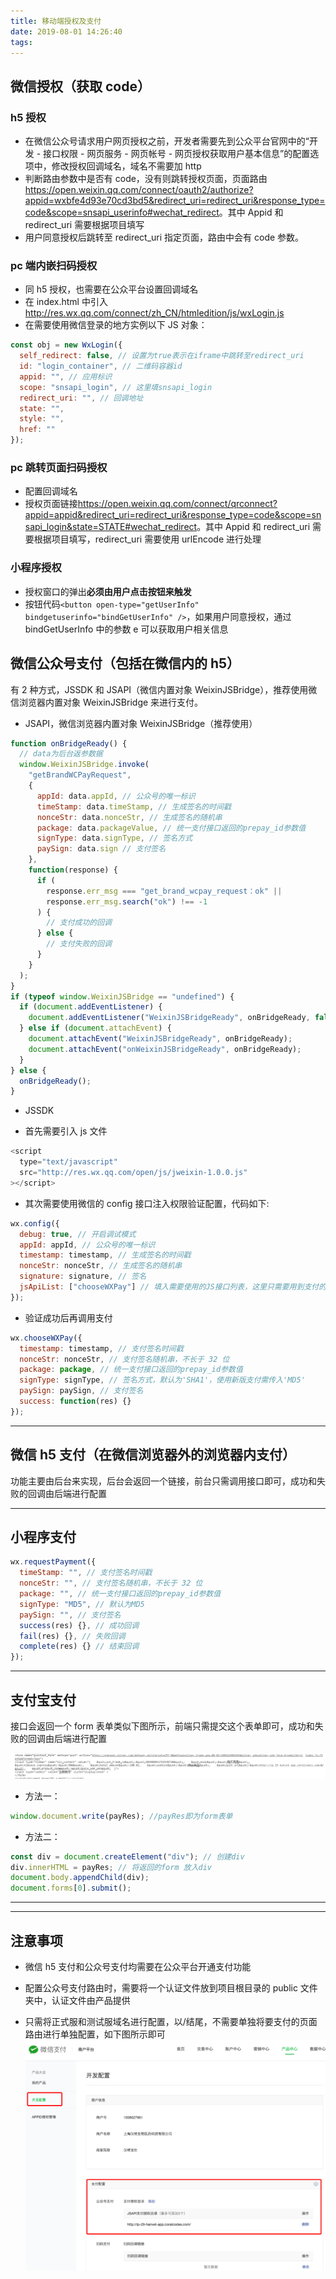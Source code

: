 ```yaml
---
title: 移动端授权及支付
date: 2019-08-01 14:26:40
tags:
---
```


## 微信授权（获取 code）

### h5 授权

- 在微信公众号请求用户网页授权之前，开发者需要先到公众平台官网中的“开发 - 接口权限 - 网页服务 - 网页帐号 - 网页授权获取用户基本信息”的配置选项中，修改授权回调域名，域名不需要加 http
- 判断路由参数中是否有 code，没有则跳转授权页面，页面路由<https://open.weixin.qq.com/connect/oauth2/authorize?appid=wxbfe4d93e70cd3bd5&redirect_uri=redirect_uri&response_type=code&scope=snsapi_userinfo#wechat_redirect>。其中 Appid 和 redirect_uri 需要根据项目填写
- 用户同意授权后跳转至 redirect_uri 指定页面，路由中会有 code 参数。

### pc 端内嵌扫码授权

- 同 h5 授权，也需要在公众平台设置回调域名
- 在 index.html 中引入<http://res.wx.qq.com/connect/zh_CN/htmledition/js/wxLogin.js>
- 在需要使用微信登录的地方实例以下 JS 对象：

```javascript
const obj = new WxLogin({
  self_redirect: false, // 设置为true表示在iframe中跳转至redirect_uri
  id: "login_container", // 二维码容器id
  appid: "", // 应用标识
  scope: "snsapi_login", // 这里填snsapi_login
  redirect_uri: "", // 回调地址
  state: "",
  style: "",
  href: ""
});
```

### pc 跳转页面扫码授权

- 配置回调域名
- 授权页面链接<https://open.weixin.qq.com/connect/qrconnect?appid=appid&redirect_uri=redirect_uri&response_type=code&scope=snsapi_login&state=STATE#wechat_redirect>。其中 Appid 和 redirect_uri 需要根据项目填写，redirect_uri 需要使用 urlEncode 进行处理

### 小程序授权

- 授权窗口的弹出**必须由用户点击按钮来触发**
- 按钮代码`<button open-type="getUserInfo" bindgetuserinfo="bindGetUserInfo" />`，如果用户同意授权，通过 bindGetUserInfo 中的参数 e 可以获取用户相关信息

## 微信公众号支付（包括在微信内的 h5）

有 2 种方式，JSSDK 和 JSAPI（微信内置对象 WeixinJSBridge），推荐使用微信浏览器内置对象 WeixinJSBridge 来进行支付。

- JSAPI，微信浏览器内置对象 WeixinJSBridge（推荐使用）

```javascript
function onBridgeReady() {
  // data为后台返参数据
  window.WeixinJSBridge.invoke(
    "getBrandWCPayRequest",
    {
      appId: data.appId, // 公众号的唯一标识
      timeStamp: data.timeStamp, // 生成签名的时间戳
      nonceStr: data.nonceStr, // 生成签名的随机串
      package: data.packageValue, // 统一支付接口返回的prepay_id参数值
      signType: data.signType, // 签名方式
      paySign: data.sign // 支付签名
    },
    function(response) {
      if (
        response.err_msg === "get_brand_wcpay_request：ok" ||
        response.err_msg.search("ok") !== -1
      ) {
        // 支付成功的回调
      } else {
        // 支付失败的回调
      }
    }
  );
}
if (typeof window.WeixinJSBridge == "undefined") {
  if (document.addEventListener) {
    document.addEventListener("WeixinJSBridgeReady", onBridgeReady, false);
  } else if (document.attachEvent) {
    document.attachEvent("WeixinJSBridgeReady", onBridgeReady);
    document.attachEvent("onWeixinJSBridgeReady", onBridgeReady);
  }
} else {
  onBridgeReady();
}
```

- JSSDK

- 首先需要引入 js 文件

```javascript
<script
  type="text/javascript"
  src="http://res.wx.qq.com/open/js/jweixin-1.0.0.js"
></script>
```

- 其次需要使用微信的 config 接口注入权限验证配置，代码如下:

```javascript
wx.config({
  debug: true, // 开启调试模式
  appId: appId, // 公众号的唯一标识
  timestamp: timestamp, // 生成签名的时间戳
  nonceStr: nonceStr, // 生成签名的随机串
  signature: signature, // 签名
  jsApiList: ["chooseWXPay"] // 填入需要使用的JS接口列表，这里只需要用到支付的JS接口
});
```

- 验证成功后再调用支付

```javascript
wx.chooseWXPay({
  timestamp: timestamp, // 支付签名时间戳
  nonceStr: nonceStr, // 支付签名随机串，不长于 32 位
  package: package, // 统一支付接口返回的prepay_id参数值
  signType: signType, // 签名方式，默认为'SHA1'，使用新版支付需传入'MD5'
  paySign: paySign, // 支付签名
  success: function(res) {}
});
```

---

## 微信 h5 支付（在微信浏览器外的浏览器内支付）

功能主要由后台来实现，后台会返回一个链接，前台只需调用接口即可，成功和失败的回调由后端进行配置

---

## 小程序支付

```javascript
wx.requestPayment({
  timeStamp: "", // 支付签名时间戳
  nonceStr: "", // 支付签名随机串，不长于 32 位
  package: "", // 统一支付接口返回的prepay_id参数值
  signType: "MD5", // 默认为MD5
  paySign: "", // 支付签名
  success(res) {}, // 成功回调
  fail(res) {}, // 失败回调
  complete(res) {} // 结束回调
});
```

---

## 支付宝支付

接口会返回一个 form 表单类似下图所示，前端只需提交这个表单即可，成功和失败的回调由后端进行配置

![formImg](/../image/form.png "form表单图")

- 方法一：

```javascript
window.document.write(payRes); //payRes即为form表单
```

- 方法二：

```javascript
const div = document.createElement("div"); // 创建div
div.innerHTML = payRes; // 将返回的form 放入div
document.body.appendChild(div);
document.forms[0].submit();
```

---

---

## 注意事项

- 微信 h5 支付和公众号支付均需要在公众平台开通支付功能

- 配置公众号支付路由时，需要将一个认证文件放到项目根目录的 public 文件夹中，认证文件由产品提供

- 只需将正式服和测试服域名进行配置，以/结尾，不需要单独将要支付的页面路由进行单独配置，如下图所示即可
  ![wechatPay](/../image/jspay.png "微星支付配置")
